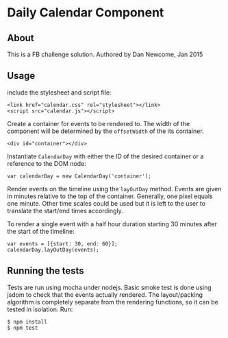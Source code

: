 # Daily Calendar Component

## About

This is a FB challenge solution.
Authored by Dan Newcome, Jan 2015

## Usage

include the stylesheet and script file:

```
<link href="calendar.css" rel="stylesheet"></link>
<script src="calendar.js"></script>
```

Create a container for events to be rendered to. The width of the component will be determined by the
`offsetWidth` of the its container.

```
<div id="container"></div>
```

Instantiate `CalendarDay` with either the ID of the desired container or a reference to the DOM node:

```
var calendarDay = new CalendarDay('container');
```

Render events on the timeline using the `layOutDay` method.
Events are given in minutes relative to the top of the container. Generally, one pixel equals one minute. 
Other time scales could be used but it is left to the user to translate the start/end times accordingly.

To render a single event with a half hour duration starting 30 minutes after the start of the timeline:

```
var events = [{start: 30, end: 60}];
calendarDay.layOutDay(events);
```

## Running the tests

Tests are run using mocha under nodejs. Basic smoke test is done using jsdom to check that the events 
actually rendered. The layout/packing algorithm is completely separate from the rendering functions, so 
it can be tested in isolation.  Run:

```
$ npm install
$ npm test
```

